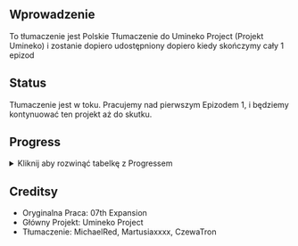 ## Wprowadzenie
To tłumaczenie jest Polskie Tłumaczenie do Umineko Project (Projekt Umineko) i zostanie dopiero udostępniony dopiero kiedy skończymy cały 1 epizod

## Status
Tłumaczenie jest w toku. Pracujemy nad pierwszym Epizodem 1, i będziemy kontynuować ten projekt aż do skutku.

## Progress
<details>
<summary>Kliknij aby rozwinąć tabelkę z Progressem</summary>

|  Epizod  | Tłumaczenie | Korekta | Czytanie testowe |                     Całkowity Progress                     |
|----------|-------------|---------|------------------|------------------------------------------------------------|
| 1        | 0%          | 0%      | 0%               | 🟥🟥🟥🟥🟥🟥🟥🟥🟥🟥🟥🟥🟥🟥🟥🟥🟥🟥🟥🟥 0% |
| 2        | 0%          | 0%      | 0%               | 🟥🟥🟥🟥🟥🟥🟥🟥🟥🟥🟥🟥🟥🟥🟥🟥🟥🟥🟥🟥🟥 0% |
| 3        | 0%          | 0%      | 0%               | 🟥🟥🟥🟥🟥🟥🟥🟥🟥🟥🟥🟥🟥🟥🟥🟥🟥🟥🟥🟥🟥 0% |
| 4        | 0%          | 0%      | 0%               | 🟥🟥🟥🟥🟥🟥🟥🟥🟥🟥🟥🟥🟥🟥🟥🟥🟥🟥🟥🟥🟥🟥 0% |
| 5        | 0%          | 0%      | 0%               | 🟥🟥🟥🟥🟥🟥🟥🟥🟥🟥🟥🟥🟥🟥🟥🟥🟥🟥 0% |
| 6        | 0%          | 0%      | 0%               | 🟥🟥🟥🟥🟥🟥🟥🟥🟥🟥🟥🟥🟥🟥🟥🟥🟥🟥🟥🟥🟥 0% |
| 7        | 0%          | 0%      | 0%               | 🟥🟥🟥🟥🟥🟥🟥🟥🟥🟥🟥🟥🟥🟥🟥🟥🟥🟥🟥🟥🟥 0% |
| 8        | 0%          | 0%      | 0%               | 🟥🟥🟥🟥🟥🟥🟥🟥🟥🟥🟥🟥🟥🟥🟥🟥🟥🟥🟥 0% |
|   Menu   |             |         |                  | 0% |
| Grafiki  |             |         |                  | 0% |

Legenda:
- 🟩 Ukończone
- 🟥 Nie rozpoczęty/W toku

</details>

## Creditsy
- Oryginalna Praca: 07th Expansion
- Główny Projekt: Umineko Project
- Tłumaczenie: MichaelRed, Martusiaxxxx, CzewaTron
